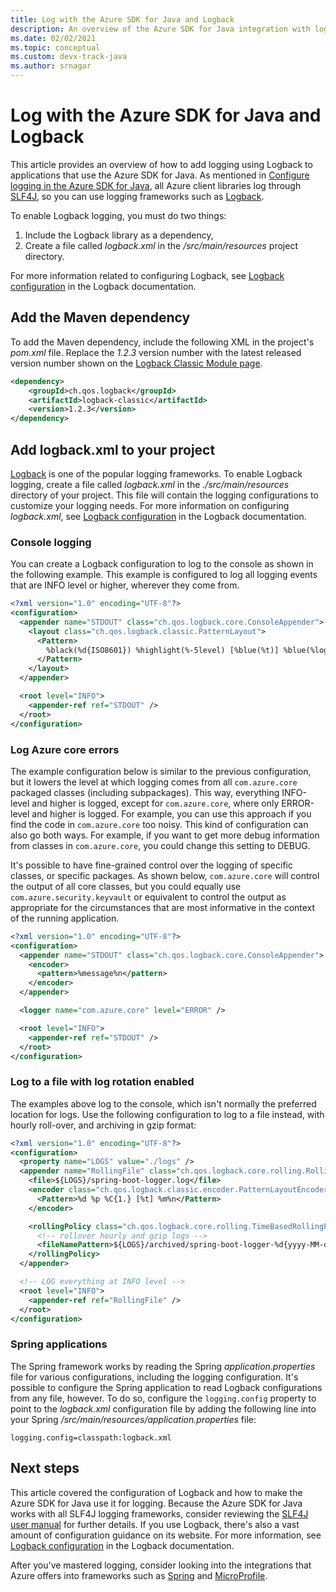 ```yaml
---
title: Log with the Azure SDK for Java and Logback
description: An overview of the Azure SDK for Java integration with logback
ms.date: 02/02/2021
ms.topic: conceptual
ms.custom: devx-track-java
ms.author: srnagar
---
```


# Log with the Azure SDK for Java and Logback

This article provides an overview of how to add logging using Logback to applications that use the Azure SDK for Java. As mentioned in [Configure logging in the Azure SDK for Java](logging-overview.md), all Azure client libraries log through [SLF4J](http://www.slf4j.org/), so you can use logging frameworks such as [Logback](http://logback.qos.ch/).

To enable Logback logging, you must do two things:

1. Include the Logback library as a dependency,
2. Create a file called *logback.xml* in the */src/main/resources* project directory.

For more information related to configuring Logback, see [Logback configuration](http://logback.qos.ch/manual/configuration.html) in the Logback documentation.

## Add the Maven dependency

To add the Maven dependency, include the following XML in the project's *pom.xml* file. Replace the *1.2.3* version number with the latest released version number shown on the [Logback Classic Module page](https://mvnrepository.com/artifact/ch.qos.logback/logback-classic).

```xml
<dependency>
    <groupId>ch.qos.logback</groupId>
    <artifactId>logback-classic</artifactId>
    <version>1.2.3</version>
</dependency>
```

## Add logback.xml to your project

[Logback](https://logback.qos.ch/manual/introduction.html) is one of the popular logging frameworks. To enable Logback logging, create a file called *logback.xml* in the *./src/main/resources* directory of your project. This file will contain the logging configurations to customize your logging needs. For more information on configuring *logback.xml*, see [Logback configuration](https://logback.qos.ch/manual/configuration.html) in the Logback documentation.

### Console logging

You can create a Logback configuration to log to the console as shown in the following example. This example is configured to log all logging events that are INFO level or higher, wherever they come from.

```xml
<?xml version="1.0" encoding="UTF-8"?>
<configuration>
  <appender name="STDOUT" class="ch.qos.logback.core.ConsoleAppender">
    <layout class="ch.qos.logback.classic.PatternLayout">
      <Pattern>
        %black(%d{ISO8601}) %highlight(%-5level) [%blue(%t)] %blue(%logger{100}): %msg%n%throwable
      </Pattern>
    </layout>
  </appender>

  <root level="INFO">
    <appender-ref ref="STDOUT" />
  </root>
</configuration>
```

### Log Azure core errors

The example configuration below is similar to the previous configuration, but it lowers the level at which logging comes from all `com.azure.core` packaged classes (including subpackages). This way, everything INFO-level and higher is logged, except for `com.azure.core`, where only ERROR-level and higher is logged. For example, you can use this approach if you find the code in `com.azure.core` too noisy. This kind of configuration can also go both ways. For example, if you want to get more debug information from classes in `com.azure.core`, you could change this setting to DEBUG.

It's possible to have fine-grained control over the logging of specific classes, or specific packages. As shown below, `com.azure.core` will control the output of all core classes, but you could equally use `com.azure.security.keyvault` or equivalent to control the output as appropriate for the circumstances that are most informative in the context of the running application.

```xml
<?xml version="1.0" encoding="UTF-8"?>
<configuration>
  <appender name="STDOUT" class="ch.qos.logback.core.ConsoleAppender">
    <encoder>
      <pattern>%message%n</pattern>
    </encoder>
  </appender>

  <logger name="com.azure.core" level="ERROR" />

  <root level="INFO">
    <appender-ref ref="STDOUT" />
  </root>
</configuration>
```

### Log to a file with log rotation enabled

The examples above log to the console, which isn't normally the preferred location for logs. Use the following configuration to log to a file instead, with hourly roll-over, and archiving in gzip format:

```xml
<?xml version="1.0" encoding="UTF-8"?>
<configuration>
  <property name="LOGS" value="./logs" />
  <appender name="RollingFile" class="ch.qos.logback.core.rolling.RollingFileAppender">
    <file>${LOGS}/spring-boot-logger.log</file>
    <encoder class="ch.qos.logback.classic.encoder.PatternLayoutEncoder">
      <Pattern>%d %p %C{1.} [%t] %m%n</Pattern>
    </encoder>

    <rollingPolicy class="ch.qos.logback.core.rolling.TimeBasedRollingPolicy">
      <!-- rollover hourly and gzip logs -->
      <fileNamePattern>${LOGS}/archived/spring-boot-logger-%d{yyyy-MM-dd-HH}.log.gz</fileNamePattern>
    </rollingPolicy>
  </appender>

  <!-- LOG everything at INFO level -->
  <root level="INFO">
    <appender-ref ref="RollingFile" />
  </root>
</configuration>
```

### Spring applications

The Spring framework works by reading the Spring *application.properties* file for various configurations, including the logging configuration. It's possible to configure the Spring application to read Logback configurations from any file, however. To do so, configure the `logging.config` property to point to the *logback.xml* configuration file by adding the following line into your Spring */src/main/resources/application.properties* file:

```properties
logging.config=classpath:logback.xml
```

## Next steps

This article covered the configuration of Logback and how to make the Azure SDK for Java use it for logging. Because the Azure SDK for Java works with all SLF4J logging frameworks, consider reviewing the [SLF4J user manual](http://www.slf4j.org/manual.html) for further details. If you use Logback, there's also a vast amount of configuration guidance on its website. For more information, see [Logback configuration](http://logback.qos.ch/manual/configuration.html) in the Logback documentation.

After you've mastered logging, consider looking into the integrations that Azure offers into frameworks such as [Spring](../spring-framework/spring-boot-starters-for-azure.md) and [MicroProfile](../eclipse-microprofile/index.yml).